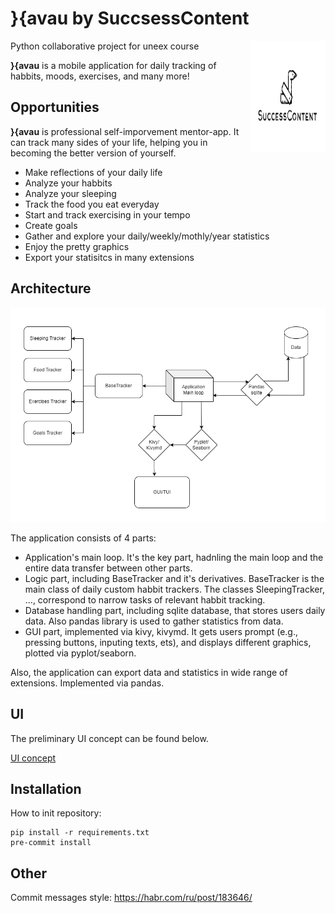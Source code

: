 # }{avau by SuccsessContent

<img src = "./img/logo.svg" align="right"
	alt="SuccessContent Team" width="120" height="178">

Python collaborative project for uneex course

**}{avau** is a mobile application for daily tracking of habbits, moods, exercises, and many more!

## Opportunities
**}{avau** is professional self-imporvement mentor-app. It can track many sides of your life, helping you in becoming the better version of yourself.

* Make reflections of your daily life
* Analyze your habbits
* Analyze your sleeping
* Track the food you eat everyday
* Start and track exercising in your tempo
* Create goals
* Gather and explore your daily/weekly/mothly/year statistics
* Enjoy the pretty graphics
* Export your statisitcs in many extensions

## Architecture

<p align="center">
  <img src="./img/architecture.png" alt="Architecture" width="738">
</p>

The application consists of 4 parts:
* Application's main loop. It's the key part, hadnling the main loop and the entire data transfer between other parts.
* Logic part, including BaseTracker and it's derivatives. BaseTracker is the main class of daily custom habbit trackers. The classes SleepingTracker, ..., correspond to narrow tasks of relevant habbit tracking.
* Database handling part, including sqlite database, that stores users daily data. Also pandas library is used to gather statistics from data.
* GUI part, implemented via kivy, kivymd. It gets users prompt (e.g., pressing buttons, inputing texts, ets), and displays different graphics, plotted via pyplot/seaborn.

Also, the application can export data and statistics in wide range of extensions. Implemented via pandas.

## UI
The preliminary UI concept can be found below.

[UI concept](https://www.figma.com/file/FXHWjqIN4tdKqDirSu9XrQ/Untitled?node-id=0%3A1)

## Installation
How to init repository:
```(bash)
pip install -r requirements.txt
pre-commit install
```

## Other
Commit messages style: https://habr.com/ru/post/183646/
